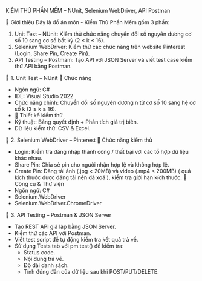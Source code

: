 KIỂM THỬ PHẦN MỀM – NUnit, Selenium WebDriver, API Postman

📖 Giới thiệu
Đây là đồ án môn - Kiểm Thử Phần Mềm gồm 3 phần:
1. Unit Test – NUnit: Kiểm thử chức năng chuyển đổi số nguyên dương cơ số 10 sang cơ số bất kỳ (2 ≤ k ≤ 16).
2. Selenium WebDriver: Kiểm thử các chức năng trên website Pinterest (Login, Share Pin, Create Pin).
3. API Testing – Postmam: Tạo API với JSON Server và viết test case kiểm thử API bằng Postman.

🧩 1. Unit Test – NUnit
🔹 Chức năng
- Ngôn ngữ: C#
- IDE: Visual Studio 2022
- Chức năng chính: Chuyển đổi số nguyên dương n từ cơ số 10 sang hệ cơ số k (2 ≤ k ≤ 16).
- 🔹 Thiết kế kiểm thử
- Kỹ thuật: Bảng quyết định + Phân tích giá trị biên.
- Dữ liệu kiểm thử: CSV & Excel.

🧩 2. Selenium WebDriver – Pinterest
🔹 Chức năng kiểm thử
- Login: Kiểm tra đăng nhập thành công / thất bại với các tổ hợp dữ liệu khác nhau.
- Share Pin: Chia sẻ pin cho người nhận hợp lệ và không hợp lệ.
- Create Pin: Đăng tải ảnh (.jpg < 20MB) và video (.mp4 < 200MB) ( quá kích thước được đăng tải nên đã xoá ), kiểm tra giới hạn kích thước.
🔹 Công cụ & Thư viện
- Ngôn ngữ: C#
- Selenium.WebDriver
- Selenium.WebDriver.ChromeDriver

🧩 3. API Testing – Postman & JSON Server
- Tạo REST API giả lập bằng JSON Server.
- Kiểm thử các API với Postman.
- Viết test script để tự động kiểm tra kết quả trả về.
- Sử dụng Tests tab với pm.test() để kiểm tra:
  + Status code.
  + Nội dung trả về.
  + Độ dài danh sách.
  + Tính đúng đắn của dữ liệu sau khi POST/PUT/DELETE.


